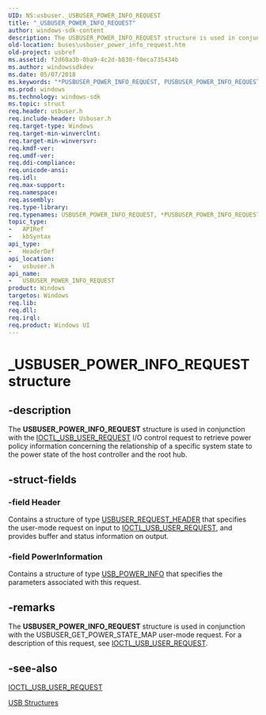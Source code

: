 ```yaml
---
UID: NS:usbuser._USBUSER_POWER_INFO_REQUEST
title: "_USBUSER_POWER_INFO_REQUEST"
author: windows-sdk-content
description: The USBUSER_POWER_INFO_REQUEST structure is used in conjunction with the IOCTL_USB_USER_REQUEST I/O control request to retrieve power policy information concerning the relationship of a specific system state to the power state of the host controller and the root hub.
old-location: buses\usbuser_power_info_request.htm
old-project: usbref
ms.assetid: f2d60a3b-0ba9-4c2d-b830-f0eca735434b
ms.author: windowssdkdev
ms.date: 05/07/2018
ms.keywords: "*PUSBUSER_POWER_INFO_REQUEST, PUSBUSER_POWER_INFO_REQUEST, PUSBUSER_POWER_INFO_REQUEST structure pointer [Buses], USBUSER_POWER_INFO_REQUEST, USBUSER_POWER_INFO_REQUEST structure [Buses], _USBUSER_POWER_INFO_REQUEST, buses.usbuser_power_info_request, usbstrct_1cbb73ef-b3d5-4568-a5b1-ea3a52cbe771.xml, usbuser/PUSBUSER_POWER_INFO_REQUEST, usbuser/USBUSER_POWER_INFO_REQUEST"
ms.prod: windows
ms.technology: windows-sdk
ms.topic: struct
req.header: usbuser.h
req.include-header: Usbuser.h
req.target-type: Windows
req.target-min-winverclnt: 
req.target-min-winversvr: 
req.kmdf-ver: 
req.umdf-ver: 
req.ddi-compliance: 
req.unicode-ansi: 
req.idl: 
req.max-support: 
req.namespace: 
req.assembly: 
req.type-library: 
req.typenames: USBUSER_POWER_INFO_REQUEST, *PUSBUSER_POWER_INFO_REQUEST
topic_type:
-	APIRef
-	kbSyntax
api_type:
-	HeaderDef
api_location:
-	usbuser.h
api_name:
-	USBUSER_POWER_INFO_REQUEST
product: Windows
targetos: Windows
req.lib: 
req.dll: 
req.irql: 
req.product: Windows UI
---
```


# _USBUSER_POWER_INFO_REQUEST structure


## -description


The <b>USBUSER_POWER_INFO_REQUEST</b> structure is used in conjunction with the <a href="https://msdn.microsoft.com/library/windows/hardware/ff537344">IOCTL_USB_USER_REQUEST</a> I/O control request to retrieve power policy information concerning the relationship of a specific system state to the power state of the host controller and the root hub.


## -struct-fields




### -field Header

Contains a structure of type <a href="https://msdn.microsoft.com/library/windows/hardware/ff539187">USBUSER_REQUEST_HEADER</a> that specifies the user-mode request on input to <a href="https://msdn.microsoft.com/library/windows/hardware/ff537344">IOCTL_USB_USER_REQUEST</a>, and provides buffer and status information on output.


### -field PowerInformation

Contains a structure of type <a href="https://msdn.microsoft.com/library/windows/hardware/ff540123">USB_POWER_INFO</a> that specifies the parameters associated with this request.


## -remarks



The <b>USBUSER_POWER_INFO_REQUEST</b> structure is used in conjunction with the USBUSER_GET_POWER_STATE_MAP user-mode request. For a description of this request, see <a href="https://msdn.microsoft.com/library/windows/hardware/ff537344">IOCTL_USB_USER_REQUEST</a>.




## -see-also




<a href="https://msdn.microsoft.com/library/windows/hardware/ff537344">IOCTL_USB_USER_REQUEST</a>



<a href="https://msdn.microsoft.com/library/windows/hardware/ff540160">USB Structures</a>
 

 

